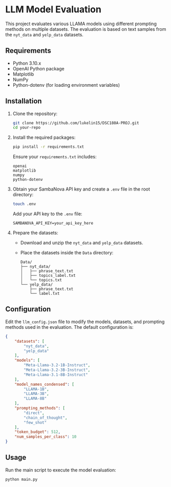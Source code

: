 # LLM Model Evaluation

This project evaluates various LLAMA models using different prompting methods on multiple datasets. The evaluation is based on text samples from the `nyt_data` and `yelp_data` datasets.

## Requirements

- Python 3.10.x
- OpenAI Python package
- Matplotlib
- NumPy
- Python-dotenv (for loading environment variables)

## Installation

1. Clone the repository:

   ```bash
   git clone https://github.com/lukelin15/DSC180A-PROJ.git
   cd your-repo
   ```

2. Install the required packages:

   ```bash
   pip install -r requirements.txt
   ```

   Ensure your `requirements.txt` includes:

   ```
   openai
   matplotlib
   numpy
   python-dotenv
   ```

3. Obtain your SambaNova API key and create a `.env` file in the root directory:

   ```bash
   touch .env
   ```

   Add your API key to the `.env` file:

   ```env
   SAMBANOVA_API_KEY=your_api_key_here
   ```

4. Prepare the datasets:

   - Download and unzip the `nyt_data` and `yelp_data` datasets.
   - Place the datasets inside the `Data` directory:

     ```
     Data/
     ├── nyt_data/
     │   ├── phrase_text.txt
     │   ├── topics_label.txt
     │   └── topics.txt
     └── yelp_data/
         ├── phrase_text.txt
         └── label.txt
     ```

## Configuration

Edit the `llm_config.json` file to modify the models, datasets, and prompting methods used in the evaluation. The default configuration is:

```json
{
    "datasets": [
        "nyt_data",
        "yelp_data"
    ],
    "models": [
        "Meta-Llama-3.2-1B-Instruct",
        "Meta-Llama-3.2-3B-Instruct",
        "Meta-Llama-3.1-8B-Instruct"
    ],
    "model_names_condensed": [
        "LLAMA-1B",
        "LLAMA-3B",
        "LLAMA-8B"
    ],
    "prompting_methods": [
        "direct",
        "chain_of_thought",
        "few_shot"
    ],
    "token_budget": 512,
    "num_samples_per_class": 10
}
```

## Usage

Run the main script to execute the model evaluation:

```bash
python main.py
```